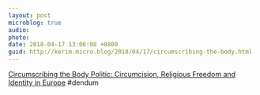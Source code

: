 ```yaml
---
layout: post
microblog: true
audio: 
photo: 
date: 2018-04-17 13:06:08 +0800
guid: http://kerim.micro.blog/2018/04/17/circumscribing-the-body.html
---
```

[Circumscribing the Body Politic: Circumcision, Religious Freedom and Identity in Europe](https://religionfactor.net/2018/03/29/circumscribing-the-body-politic-circumcision-religious-freedom-and-identity-in-europe/) #dendum
